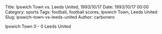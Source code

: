 Title: Ipswich Town vs. Leeds United, 1993/10/17
Date: 1993/10/17 00:00
Category: sports
Tags: football, football scores, Ipswich Town, Leeds United
Slug: ipswich-town-vs-leeds-united
Author: carbonero


Ipswich Town 0 - 0 Leeds United
